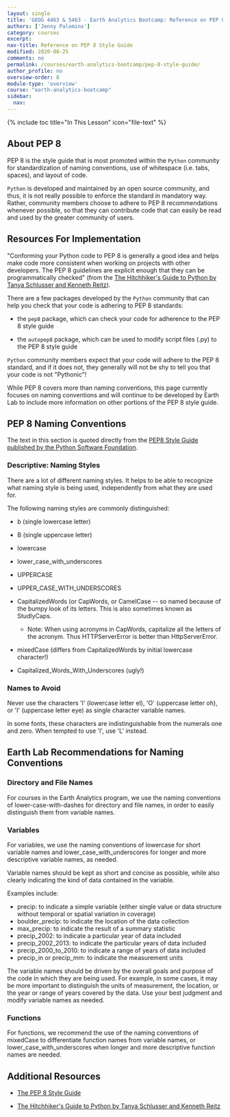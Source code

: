```yaml
---
layout: single
title: 'GEOG 4463 & 5463 - Earth Analytics Bootcamp: Reference on PEP 8 Style Guide'
authors: ['Jenny Palomino']
category: courses
excerpt:
nav-title: Reference on PEP 8 Style Guide
modified: 2020-08-25
comments: no
permalink: /courses/earth-analytics-bootcamp/pep-8-style-guide/
author_profile: no
overview-order: 8
module-type: 'overview'
course: "earth-analytics-bootcamp"
sidebar:
  nav:
---
```

{% include toc title="In This Lesson" icon="file-text" %}

<div class="notice--info" markdown="1">

## <i class="fa fa-ship" aria-hidden="true"></i> About PEP 8 

PEP 8 is the style guide that is most promoted within the `Python` community for standardization of naming conventions, use of whitespace (i.e. tabs, spaces), and layout of code. 

`Python` is developed and maintained by an open source community, and thus, it is not really possible to enforce the standard in mandatory way. Rather, community members choose to adhere to PEP 8 recommendations whenever possible, so that they can contribute code that can easily be read and used by the greater community of users. 

</div>


## Resources For Implementation

"Conforming your Python code to PEP 8 is generally a good idea and helps make code more consistent when working on projects with other developers. The PEP 8 guidelines are explicit enough that they can be programmatically checked" (from the <a href="https://www.safaribooksonline.com/library/view/the-hitchhikers-guide/9781491933213/ch04.html" target="_blank">The Hitchhiker's Guide to Python by Tanya Schlusser and Kenneth Reitz</a>). 

There are a few packages developed by the `Python` community that can help you check that your code is adhering to PEP 8 standards:

* the `pep8` package, which can check your code for adherence to the PEP 8 style guide

* the `autopep8` package, which can be used to modify script files (.py) to the PEP 8 style guide

`Python` community members expect that your code will adhere to the PEP 8 standard, and if it does not, they generally will not be shy to tell you that your code is not "Pythonic"! 

While PEP 8 covers more than naming conventions, this page currently focuses on naming conventions and will continue to be developed by Earth Lab to include more information on other portions of the PEP 8 style guide. 


## PEP 8 Naming Conventions

The text in this section is quoted directly from the <a href="https://www.python.org/dev/peps/pep-0008/#naming-conventions" target="_blank">PEP8 Style Guide published by the Python Software Foundation</a>.


### Descriptive: Naming Styles

There are a lot of different naming styles. It helps to be able to recognize what naming style is being used, independently from what they are used for.

The following naming styles are commonly distinguished:

* b (single lowercase letter)

* B (single uppercase letter)

* lowercase

* lower_case_with_underscores

* UPPERCASE

* UPPER_CASE_WITH_UNDERSCORES

* CapitalizedWords (or CapWords, or CamelCase -- so named because of the bumpy look of its letters. This is also sometimes known as StudlyCaps.

    * Note: When using acronyms in CapWords, capitalize all the letters of the acronym. Thus HTTPServerError is better than HttpServerError.

* mixedCase (differs from CapitalizedWords by initial lowercase character!)

* Capitalized_Words_With_Underscores (ugly!)


### Names to Avoid

Never use the characters 'l' (lowercase letter el), 'O' (uppercase letter oh), or 'I' (uppercase letter eye) as single character variable names.

In some fonts, these characters are indistinguishable from the numerals one and zero. When tempted to use 'l', use 'L' instead.


## Earth Lab Recommendations for Naming Conventions

### Directory and File Names

For courses in the Earth Analytics program, we use the naming conventions of lower-case-with-dashes for directory and file names, in order to easily distinguish them from variable names. 

### Variables

For variables, we use the naming conventions of lowercase for short variable names and lower_case_with_underscores for longer and more descriptive variable names, as needed.

Variable names should be kept as short and concise as possible, while also clearly indicating the kind of data contained in the variable. 

Examples include:
* precip: to indicate a simple variable (either single value or data structure without temporal or spatial variation in coverage)
* boulder_precip: to indicate the location of the data collection
* max_precip: to indicate the result of a summary statistic
* precip_2002: to indicate a particular year of data included
* precip_2002_2013: to indicate the particular years of data included
* precip_2000_to_2010: to indicate a range of years of data included
* precip_in or precip_mm: to indicate the measurement units

The variable names should be driven by the overall goals and purpose of the code in which they are being used. For example, in some cases, it may be more important to distinguish the units of measurement, the location, or the year or range of years covered by the data. Use your best judgment and modify variable names as needed.  

### Functions

For functions, we recommend the use of the naming conventions of mixedCase to differentiate function names from variable names, or lower_case_with_underscores when longer and more descriptive function names are needed. 


<div class="notice--info" markdown="1">

## <i class="fa fa-pencil-square-o" aria-hidden="true"></i> Additional Resources

* <a href="https://www.python.org/dev/peps/pep-0008/" target="_blank">The PEP 8 Style Guide</a>

* <a href="https://www.safaribooksonline.com/library/view/the-hitchhikers-guide/9781491933213/ch04.html" target="_blank">The Hitchhiker's Guide to Python by Tanya Schlusser and Kenneth Reitz</a>
    
</div>


